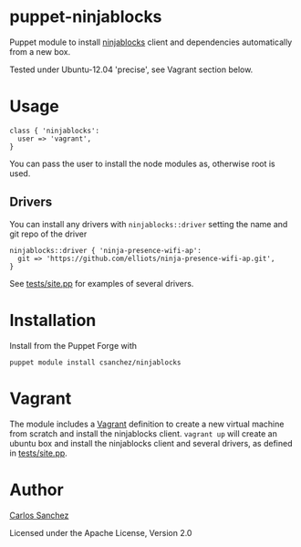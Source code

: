 puppet-ninjablocks
=================

Puppet module to install [ninjablocks](http://www.ninjablocks.com) client and dependencies automatically from a new box.

Tested under Ubuntu-12.04 'precise', see Vagrant section below.


# Usage

    class { 'ninjablocks':
      user => 'vagrant',
    }

You can pass the user to install the node modules as, otherwise root is used.


## Drivers

You can install any drivers with `ninjablocks::driver` setting the name and git repo of the driver

    ninjablocks::driver { 'ninja-presence-wifi-ap':
      git => 'https://github.com/elliots/ninja-presence-wifi-ap.git',
    }

See [tests/site.pp](blob/master/tests/site.pp) for examples of several drivers.

# Installation

Install from the Puppet Forge with

    puppet module install csanchez/ninjablocks

# Vagrant

The module includes a [Vagrant](http://vagrantup.com) definition to create a new virtual machine from scratch and install the ninjablocks client.
`vagrant up` will create an ubuntu box and install the ninjablocks client and several drivers, as defined in [tests/site.pp](blob/master/tests/site.pp).

# Author

[Carlos Sanchez](http://csanchez.org)

Licensed under the Apache License, Version 2.0
